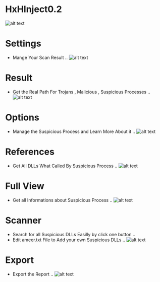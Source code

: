 # HxHInject0.2
![alt text](https://raw.githubusercontent.com/ServerDotApk/HxHInject0.2/master/gture.JPG)

# Settings
* Mange Your Scan Result .. 
![alt text](https://raw.githubusercontent.com/ServerDotApk/HxHInject0.2/master/gui7.JPG)

# Result
* Get the Real Path For Trojans , Malicious , Suspicious Processes ..
![alt text](https://raw.githubusercontent.com/ServerDotApk/HxHInject0.2/master/gui.JPG)

# Options 
* Manage the Suspicious Process and Learn More About it ..
![alt text](https://raw.githubusercontent.com/ServerDotApk/HxHInject0.2/master/gui1.JPG)

# References
* Get All DLLs What Called By Suspicious Process ..
![alt text](https://raw.githubusercontent.com/ServerDotApk/HxHInject0.2/master/gui2.JPG)

# Full View
* Get all Informations about Suspicious Process ..
![alt text](https://raw.githubusercontent.com/ServerDotApk/HxHInject0.2/master/gui6.JPG)

# Scanner 
* Search for all Suspicious DLLs Easilly by click one button .. 
* Edit ameer.txt File to Add your own Suspicious DLLs ..
![alt text](https://raw.githubusercontent.com/ServerDotApk/HxHInject0.2/master/gui3.JPG)

# Export
* Export the Report ..
![alt text](https://raw.githubusercontent.com/ServerDotApk/HxHInject0.2/master/gui5.JPG)

